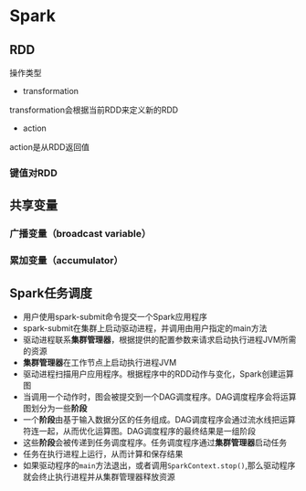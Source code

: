 # Spark
## RDD
操作类型
- transformation

transformation会根据当前RDD来定义新的RDD
- action

action是从RDD返回值

### 键值对RDD


## 共享变量

### 广播变量（broadcast variable）
### 累加变量（accumulator）

## Spark任务调度
- 用户使用spark-submit命令提交一个Spark应用程序
- spark-submit在集群上启动驱动进程，并调用由用户指定的main方法
- 驱动进程联系**集群管理器**，根据提供的配置参数来请求启动执行进程JVM所需的资源
- **集群管理器**在工作节点上启动执行进程JVM
- 驱动进程扫描用户应用程序。根据程序中的RDD动作与变化，Spark创建运算图
- 当调用一个动作时，图会被提交到一个DAG调度程序。DAG调度程序会将运算图划分为一些**阶段**
- 一个**阶段**由基于输入数据分区的任务组成。DAG调度程序会通过流水线把运算符连一起，从而优化运算图。DAG调度程序的最终结果是一组阶段
- 这些**阶段**会被传递到任务调度程序。任务调度程序通过**集群管理器**启动任务
- 任务在执行进程上运行，从而计算和保存结果
- 如果驱动程序的`main`方法退出，或者调用`SparkContext.stop()`,那么驱动程序就会终止执行进程并从集群管理器释放资源


